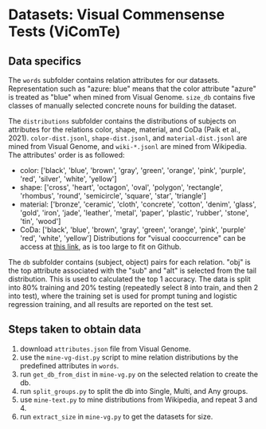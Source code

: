 # Datasets: Visual Commensense Tests (ViComTe)

## Data specifics

The `words` subfolder contains relation attributes for our datasets. Representation such as "azure: blue" means that the color attribute "azure" is treated as "blue" when mined from Visual Genome.
`size_db` contains five classes of manually selected concrete nouns for building the dataset.

The `distributions` subfolder contains the distributions of subjects on attributes for the relations color, shape, material, and CoDa (Paik et al., 2021). `color-dist.jsonl`, `shape-dist.jsonl`, and `material-dist.jsonl` are mined from Visual Genome, and `wiki-*.jsonl` are mined from Wikipedia.
The attributes' order is as followed:
* color: ['black', 'blue', 'brown', 'gray', 'green', 'orange', 'pink', 'purple', 'red', 'silver', 'white', 'yellow']
* shape: ['cross', 'heart', 'octagon', 'oval', 'polygon', 'rectangle', 'rhombus', 'round', 'semicircle', 'square', 'star', 'triangle']
* material: ['bronze', 'ceramic', 'cloth', 'concrete', 'cotton', 'denim', 'glass', 'gold', 'iron', 'jade', 'leather', 'metal', 'paper', 'plastic', 'rubber', 'stone', 'tin', 'wood']
* CoDa: ['black', 'blue', 'brown', 'gray', 'green', 'orange', 'pink', 'purple' 'red', 'white', 'yellow']
Distributions for "visual cooccurrence" can be access at [this link](https://drive.google.com/drive/folders/1Kbd2aWLMU57Rgt8UMehUiHyyCNnqn5gY?usp=sharing), as is too large to fit on Github.

The `db` subfolder contains (subject, object) pairs for each relation. "obj" is the top attribute associated with the "sub" and "alt" is selected from the tail distribution. This is used to calculated the top 1 accuracy. 
The data is split into 80% training and 20% testing (repeatedly select 8 into train, and then 2 into test), where the training set is used for prompt tuning and logistic regression training, and all results are reported on the test set.


## Steps taken to obtain data
1. download `attributes.json` file from Visual Genome.
2. use the `mine-vg-dist.py` script to mine relation distributions by the predefined attributes in `words`.
3. run `get_db_from_dist` in `mine-vg.py` on the selected relation to create the db.
4. run `split_groups.py` to split the db into Single, Multi, and Any groups.
5. use `mine-text.py` to mine distributions from Wikipedia, and repeat 3 and 4.
6. run `extract_size` in `mine-vg.py` to get the datasets for size.


